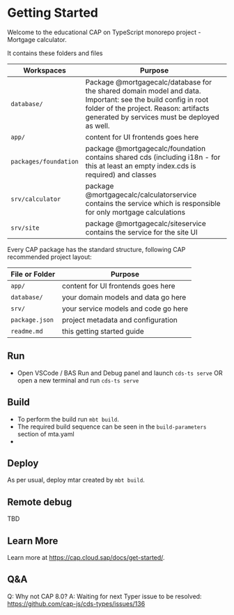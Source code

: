 # Getting Started

Welcome to the educational CAP on TypeScript monorepo project - Mortgage calculator.

It contains these folders and files

Workspaces | Purpose
---------|----------
`database/` | Package @mortgagecalc/database for the shared domain model and data. Important: see the build config in root folder of the project. Reason: artifacts generated by services must be deployed as well.
`app/` | content for UI frontends goes here
`packages/foundation` | package @mortgagecalc/foundation contains shared cds (including i18n - for this at least an empty index.cds is required) and classes
`srv/calculator` | package @mortgagecalc/calculatorservice contains the service which is responsible for only mortgage calculations
`srv/site` | package @mortgagecalc/siteservice contains the service for the site UI

Every CAP package has the standard structure, following CAP recommended project layout:

File or Folder | Purpose
---------|----------
`app/` | content for UI frontends goes here
`database/` | your domain models and data go here
`srv/` | your service models and code go here
`package.json` | project metadata and configuration
`readme.md` | this getting started guide

## Run

- Open VSCode / BAS Run and Debug panel and launch `cds-ts serve` OR open a new terminal and run `cds-ts serve`

## Build

- To perform the build run `mbt build`.
- The required build sequence can be seen in the `build-parameters` section of mta.yaml
- 

## Deploy

As per usual, deploy mtar created by `mbt build`.

## Remote debug

TBD

## Learn More

Learn more at https://cap.cloud.sap/docs/get-started/.

## Q&A

Q: Why not CAP 8.0?
A: Waiting for next Typer issue to be resolved: https://github.com/cap-js/cds-types/issues/136